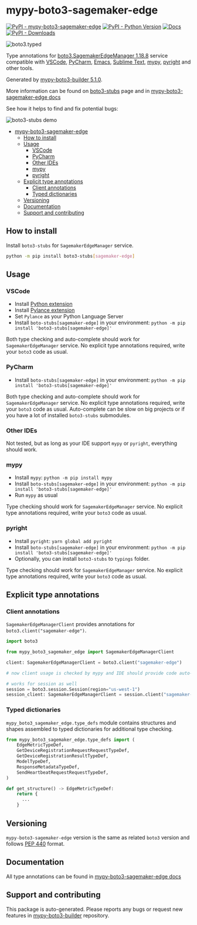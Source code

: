 <a id="mypy-boto3-sagemaker-edge"></a>

# mypy-boto3-sagemaker-edge

[![PyPI - mypy-boto3-sagemaker-edge](https://img.shields.io/pypi/v/mypy-boto3-sagemaker-edge.svg?color=blue)](https://pypi.org/project/mypy-boto3-sagemaker-edge)
[![PyPI - Python Version](https://img.shields.io/pypi/pyversions/mypy-boto3-sagemaker-edge.svg?color=blue)](https://pypi.org/project/mypy-boto3-sagemaker-edge)
[![Docs](https://img.shields.io/readthedocs/mypy-boto3-builder.svg?color=blue)](https://mypy-boto3-builder.readthedocs.io/)
[![PyPI - Downloads](https://img.shields.io/pypi/dw/mypy-boto3-sagemaker-edge?color=blue)](https://pypistats.org/packages/mypy-boto3-sagemaker-edge)

![boto3.typed](https://github.com/vemel/mypy_boto3_builder/raw/master/logo.png)

Type annotations for
[boto3.SagemakerEdgeManager 1.18.8](https://boto3.amazonaws.com/v1/documentation/api/1.18.8/reference/services/sagemaker-edge.html#SagemakerEdgeManager)
service compatible with [VSCode](https://code.visualstudio.com/),
[PyCharm](https://www.jetbrains.com/pycharm/),
[Emacs](https://www.gnu.org/software/emacs/),
[Sublime Text](https://www.sublimetext.com/),
[mypy](https://github.com/python/mypy),
[pyright](https://github.com/microsoft/pyright) and other tools.

Generated by
[mypy-boto3-builder 5.1.0](https://github.com/vemel/mypy_boto3_builder).

More information can be found on
[boto3-stubs](https://pypi.org/project/boto3-stubs/) page and in
[mypy-boto3-sagemaker-edge docs](https://vemel.github.io/boto3_stubs_docs/mypy_boto3_sagemaker_edge/)

See how it helps to find and fix potential bugs:

![boto3-stubs demo](https://github.com/vemel/mypy_boto3_builder/raw/master/demo.gif)

- [mypy-boto3-sagemaker-edge](#mypy-boto3-sagemaker-edge)
  - [How to install](#how-to-install)
  - [Usage](#usage)
    - [VSCode](#vscode)
    - [PyCharm](#pycharm)
    - [Other IDEs](#other-ides)
    - [mypy](#mypy)
    - [pyright](#pyright)
  - [Explicit type annotations](#explicit-type-annotations)
    - [Client annotations](#client-annotations)
    - [Typed dictionaries](#typed-dictionaries)
  - [Versioning](#versioning)
  - [Documentation](#documentation)
  - [Support and contributing](#support-and-contributing)

<a id="how-to-install"></a>

## How to install

Install `boto3-stubs` for `SagemakerEdgeManager` service.

```bash
python -m pip install boto3-stubs[sagemaker-edge]
```

<a id="usage"></a>

## Usage

<a id="vscode"></a>

### VSCode

- Install
  [Python extension](https://marketplace.visualstudio.com/items?itemName=ms-python.python)
- Install
  [Pylance extension](https://marketplace.visualstudio.com/items?itemName=ms-python.vscode-pylance)
- Set `Pylance` as your Python Language Server
- Install `boto-stubs[sagemaker-edge]` in your environment:
  `python -m pip install 'boto3-stubs[sagemaker-edge]'`

Both type checking and auto-complete should work for `SagemakerEdgeManager`
service. No explicit type annotations required, write your `boto3` code as
usual.

<a id="pycharm"></a>

### PyCharm

- Install `boto-stubs[sagemaker-edge]` in your environment:
  `python -m pip install 'boto3-stubs[sagemaker-edge]'`

Both type checking and auto-complete should work for `SagemakerEdgeManager`
service. No explicit type annotations required, write your `boto3` code as
usual. Auto-complete can be slow on big projects or if you have a lot of
installed `boto3-stubs` submodules.

<a id="other-ides"></a>

### Other IDEs

Not tested, but as long as your IDE support `mypy` or `pyright`, everything
should work.

<a id="mypy"></a>

### mypy

- Install `mypy`: `python -m pip install mypy`
- Install `boto-stubs[sagemaker-edge]` in your environment:
  `python -m pip install 'boto3-stubs[sagemaker-edge]'`
- Run `mypy` as usual

Type checking should work for `SagemakerEdgeManager` service. No explicit type
annotations required, write your `boto3` code as usual.

<a id="pyright"></a>

### pyright

- Install `pyright`: `yarn global add pyright`
- Install `boto-stubs[sagemaker-edge]` in your environment:
  `python -m pip install 'boto3-stubs[sagemaker-edge]'`
- Optionally, you can install `boto3-stubs` to `typings` folder.

Type checking should work for `SagemakerEdgeManager` service. No explicit type
annotations required, write your `boto3` code as usual.

<a id="explicit-type-annotations"></a>

## Explicit type annotations

<a id="client-annotations"></a>

### Client annotations

`SagemakerEdgeManagerClient` provides annotations for
`boto3.client("sagemaker-edge")`.

```python
import boto3

from mypy_boto3_sagemaker_edge import SagemakerEdgeManagerClient

client: SagemakerEdgeManagerClient = boto3.client("sagemaker-edge")

# now client usage is checked by mypy and IDE should provide code auto-complete

# works for session as well
session = boto3.session.Session(region="us-west-1")
session_client: SagemakerEdgeManagerClient = session.client("sagemaker-edge")
```

<a id="typed-dictionaries"></a>

### Typed dictionaries

`mypy_boto3_sagemaker_edge.type_defs` module contains structures and shapes
assembled to typed dictionaries for additional type checking.

```python
from mypy_boto3_sagemaker_edge.type_defs import (
    EdgeMetricTypeDef,
    GetDeviceRegistrationRequestRequestTypeDef,
    GetDeviceRegistrationResultTypeDef,
    ModelTypeDef,
    ResponseMetadataTypeDef,
    SendHeartbeatRequestRequestTypeDef,
)

def get_structure() -> EdgeMetricTypeDef:
    return {
      ...
    }
```

<a id="versioning"></a>

## Versioning

`mypy-boto3-sagemaker-edge` version is the same as related `boto3` version and
follows [PEP 440](https://www.python.org/dev/peps/pep-0440/) format.

<a id="documentation"></a>

## Documentation

All type annotations can be found in
[mypy-boto3-sagemaker-edge docs](https://vemel.github.io/boto3_stubs_docs/mypy_boto3_sagemaker_edge/)

<a id="support-and-contributing"></a>

## Support and contributing

This package is auto-generated. Please reports any bugs or request new features
in [mypy-boto3-builder](https://github.com/vemel/mypy_boto3_builder/issues/)
repository.
